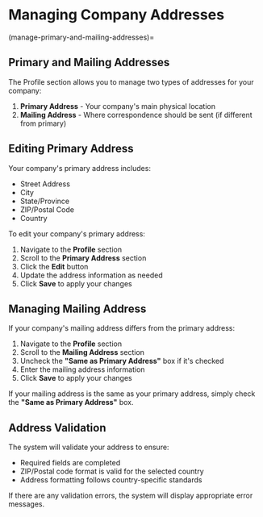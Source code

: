 # Managing Company Addresses

(manage-primary-and-mailing-addresses)=
## Primary and Mailing Addresses

The Profile section allows you to manage two types of addresses for your company:

1. **Primary Address** - Your company's main physical location
2. **Mailing Address** - Where correspondence should be sent (if different from primary)

## Editing Primary Address

Your company's primary address includes:

- Street Address
- City
- State/Province
- ZIP/Postal Code
- Country

To edit your company's primary address:

1. Navigate to the **Profile** section
2. Scroll to the **Primary Address** section
3. Click the **Edit** button
4. Update the address information as needed
5. Click **Save** to apply your changes

## Managing Mailing Address

If your company's mailing address differs from the primary address:

1. Navigate to the **Profile** section
2. Scroll to the **Mailing Address** section
3. Uncheck the **"Same as Primary Address"** box if it's checked
4. Enter the mailing address information
5. Click **Save** to apply your changes

If your mailing address is the same as your primary address, simply check the **"Same as Primary Address"** box.

## Address Validation

The system will validate your address to ensure:

- Required fields are completed
- ZIP/Postal code format is valid for the selected country
- Address formatting follows country-specific standards

If there are any validation errors, the system will display appropriate error messages.
